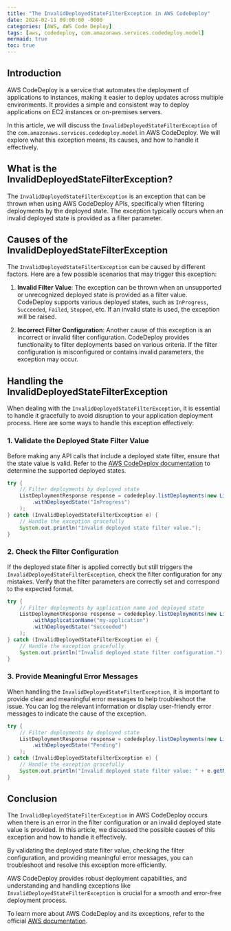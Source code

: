 ```yaml
---
title: "The InvalidDeployedStateFilterException in AWS CodeDeploy"
date: 2024-02-11 09:00:00 -0000
categories: [AWS, AWS Code Deploy]
tags: [aws, codedeploy, com.amazonaws.services.codedeploy.model]
mermaid: true
toc: true
---
```



## Introduction

AWS CodeDeploy is a service that automates the deployment of applications to instances, making it easier to deploy updates across multiple environments. It provides a simple and consistent way to deploy applications on EC2 instances or on-premises servers.

In this article, we will discuss the `InvalidDeployedStateFilterException` of the `com.amazonaws.services.codedeploy.model` in AWS CodeDeploy. We will explore what this exception means, its causes, and how to handle it effectively.

## What is the InvalidDeployedStateFilterException?

The `InvalidDeployedStateFilterException` is an exception that can be thrown when using AWS CodeDeploy APIs, specifically when filtering deployments by the deployed state. The exception typically occurs when an invalid deployed state is provided as a filter parameter.

## Causes of the InvalidDeployedStateFilterException

The `InvalidDeployedStateFilterException` can be caused by different factors. Here are a few possible scenarios that may trigger this exception:

1. **Invalid Filter Value**: The exception can be thrown when an unsupported or unrecognized deployed state is provided as a filter value. CodeDeploy supports various deployed states, such as `InProgress`, `Succeeded`, `Failed`, `Stopped`, etc. If an invalid state is used, the exception will be raised.

2. **Incorrect Filter Configuration**: Another cause of this exception is an incorrect or invalid filter configuration. CodeDeploy provides functionality to filter deployments based on various criteria. If the filter configuration is misconfigured or contains invalid parameters, the exception may occur.

## Handling the InvalidDeployedStateFilterException

When dealing with the `InvalidDeployedStateFilterException`, it is essential to handle it gracefully to avoid disruption to your application deployment process. Here are some ways to handle this exception effectively:

### 1. Validate the Deployed State Filter Value

Before making any API calls that include a deployed state filter, ensure that the state value is valid. Refer to the [AWS CodeDeploy documentation](https://docs.aws.amazon.com/codedeploy/latest/APIReference/API_ListDeployments.html) to determine the supported deployed states.

```java
try {
    // Filter deployments by deployed state
    ListDeploymentResponse response = codedeploy.listDeployments(new ListDeploymentsRequest()
        .withDeployedState("InProgress")
    );
} catch (InvalidDeployedStateFilterException e) {
    // Handle the exception gracefully
    System.out.println("Invalid deployed state filter value.");
}
```

### 2. Check the Filter Configuration

If the deployed state filter is applied correctly but still triggers the `InvalidDeployedStateFilterException`, check the filter configuration for any mistakes. Verify that the filter parameters are correctly set and correspond to the expected format.

```java
try {
    // Filter deployments by application name and deployed state
    ListDeploymentResponse response = codedeploy.listDeployments(new ListDeploymentsRequest()
        .withApplicationName("my-application")
        .withDeployedState("Succeeded")
    );
} catch (InvalidDeployedStateFilterException e) {
    // Handle the exception gracefully
    System.out.println("Invalid deployed state filter configuration.");
}
```

### 3. Provide Meaningful Error Messages

When handling the `InvalidDeployedStateFilterException`, it is important to provide clear and meaningful error messages to help troubleshoot the issue. You can log the relevant information or display user-friendly error messages to indicate the cause of the exception.

```java
try {
    // Filter deployments by deployed state
    ListDeploymentResponse response = codedeploy.listDeployments(new ListDeploymentsRequest()
        .withDeployedState("Pending")
    );
} catch (InvalidDeployedStateFilterException e) {
    // Handle the exception gracefully
    System.out.println("Invalid deployed state filter value: " + e.getMessage());
}
```

## Conclusion

The `InvalidDeployedStateFilterException` in AWS CodeDeploy occurs when there is an error in the filter configuration or an invalid deployed state value is provided. In this article, we discussed the possible causes of this exception and how to handle it effectively.

By validating the deployed state filter value, checking the filter configuration, and providing meaningful error messages, you can troubleshoot and resolve this exception more efficiently.

AWS CodeDeploy provides robust deployment capabilities, and understanding and handling exceptions like `InvalidDeployedStateFilterException` is crucial for a smooth and error-free deployment process.

To learn more about AWS CodeDeploy and its exceptions, refer to the official [AWS documentation](https://aws.amazon.com/codedeploy/).
